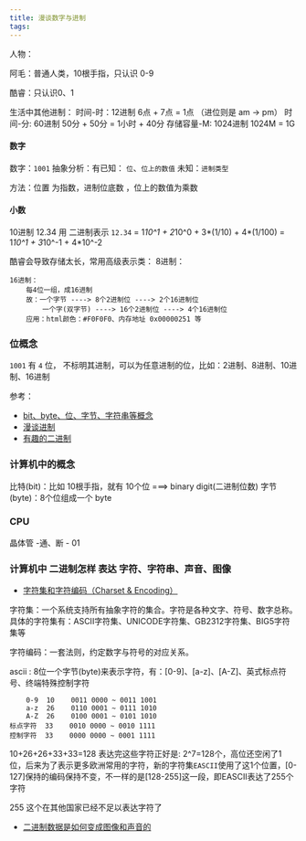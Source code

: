 ```yaml
---
title: 漫谈数字与进制
tags:
---
```




人物：

阿毛：普通人类，10根手指，只认识 0-9

酷睿：只认识0、1

生活中其他进制：
时间-时：12进制
    6点 + 7点 = 1点 （进位则是 am -> pm）
时间-分: 60进制
    50分 + 50分 = 1小时 + 40分
存储容量-M: 1024进制
    1024M = 1G


#### 数字
数字：`1001`
抽象分析：有已知： `位`、`位上的数值`  未知：`进制类型`

方法：位置 为指数，进制位底数 ，位上的数值为乘数

#### 小数
10进制 12.34 用 二进制表示
`12.34` = 1*10^1 + 2*10^0 + 3*(1/10) + 4*(1/100)
        = 1*10^1 + 3*10^-1 + 4*10^-2

酷睿会导致存储太长，常用高级表示类：
    8进制：

    16进制：
        每4位一组，成16进制
        故：一个字节 ----> 8个2进制位 ----> 2个16进制位
            一个字(双字节) ----> 16个2进制位 ----> 4个16进制位
        应用：html颜色：#F0F0F0、内存地址 0x00000251 等




### 位概念
`1001` 有 `4` 位， 不标明其进制，可以为任意进制的位，比如：2进制、8进制、10进制、16进制

参考：
* [bit、byte、位、字节、字符串等概念](http://www.cnblogs.com/tiantianle/p/5645338.html)
* [漫谈进制](http://www.cnblogs.com/supersumax/p/5882469.html)
* [有趣的二进制](https://my.oschina.net/u/1859679/blog/862744)



### 计算机中的概念
比特(bit)：比如 10根手指，就有 10个位    ===> binary digit(二进制位数)
字节(byte)：8个位组成一个 byte

### CPU 
晶体管 -通、断 - 01


### 计算机中 二进制怎样 表达 字符、字符串、声音、图像
* [字符集和字符编码（Charset & Encoding）](http://www.cnblogs.com/skynet/archive/2011/05/03/2035105.html)

字符集：一个系统支持所有抽象字符的集合。字符是各种文字、符号、数字总称。 具体的字符集有：ASCII字符集、UNICODE字符集、GB2312字符集、BIG5字符集等

字符编码：一套法则，约定数字与符号的对应关系。


ascii : 8位一个字节(byte)来表示字符，有：[0-9]、[a-z]、[A-Z]、英式标点符号、终端特殊控制字符
```
    0-9  10    0011 0000 ~ 0011 1001
    a-z  26    0110 0001 ~ 0111 1010
    A-Z  26    0100 0001 ~ 0101 1010
标点字符  33    0010 0000 ~ 0010 1111
控制字符  33    0000 0000 ~ 0001 1111
```
10+26+26+33+33=128 表达完这些字符正好是: 2^7=128个，高位还空闲了1位，后来为了表示更多欧洲常用的字符，新的字符集`EASCII`使用了这1个位置，[0-127]保持的编码保持不变，不一样的是[128-255]这一段，即EASCII表达了255个字符

255 这个在其他国家已经不足以表达字符了

* [二进制数据是如何变成图像和声音的](http://www.360doc.com/content/16/0813/07/29864439_582861943.shtml)